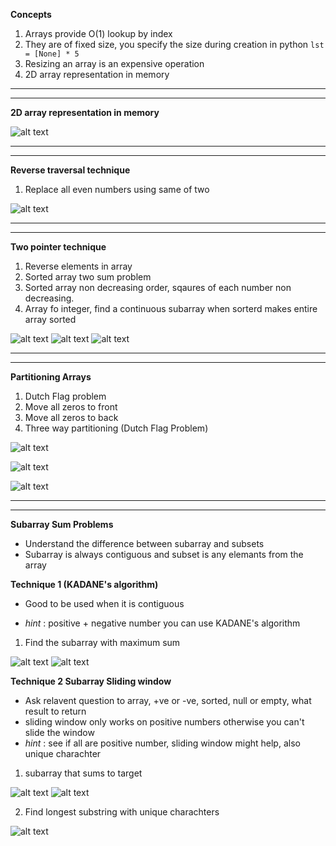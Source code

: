 **Concepts**

1. Arrays provide O(1) lookup by index
2. They are of fixed size, you specify the size during creation in python `lst = [None] * 5`
3. Resizing an array is an expensive operation
4. 2D array representation in memory

----
----
**2D array representation in memory**

![alt text](2d_representation.png "Title")

----
----

**Reverse traversal technique**
1. Replace all even numbers using same of two

![alt text](reverse_traversal.png "Title")

----
----

**Two pointer technique**
1. Reverse elements in array
2. Sorted array two sum problem
3. Sorted array non decreasing order, sqaures of each number non decreasing. 
4. Array fo integer, find a continuous subarray when sorterd makes entire array sorted


![alt text](traverse_both_ends.png "Title")
![alt text](sorted_array_squares.png "Title")
![alt text](find_subarray_which_makes_Array_sorted.png "Title")

----
----
**Partitioning Arrays**
1. Dutch Flag problem
2. Move all zeros to front
3. Move all zeros to back
4. Three way partitioning (Dutch Flag Problem)

![alt text](partition1.png "Title")

![alt text](partition2.png "Title")

![alt text](partition3.png "Title")


----
----
**Subarray Sum Problems**
- Understand the difference between subarray and subsets
- Subarray is always contiguous and subset is any elemants from the array

**Technique 1 (KADANE's algorithm)**
- Good to be used when it is contiguous

- *hint* : positive + negative number you can use KADANE's algorithm

1. Find the subarray with maximum sum 

![alt text](Kadane's_explaination.png "Title")
![alt text](Subarray_sum_kadanes.png "Title")

**Technique 2 Subarray Sliding window**
- Ask relavent question to array, +ve or -ve, sorted, null or empty, what result to return 
- sliding window only works on positive numbers otherwise you can't slide the window
- *hint* : see if all are positive number, sliding window might help, also unique charachter

1. subarray that sums to target

![alt text](sliding_window_1.png "Title")
![alt text](sliding_window_2.png "Title")

2. Find longest substring with unique charachters

![alt text](sliding_window_3.png "Title")


